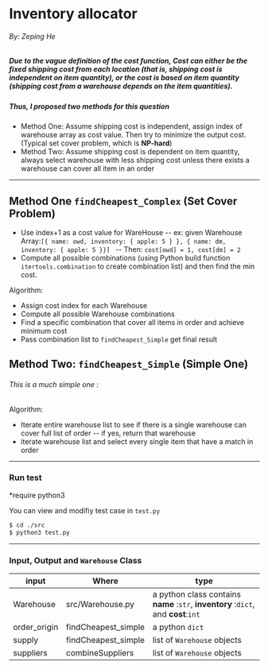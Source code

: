 # Inventory allocator

###### By: Zeping He

&NewLine;

##### Due to the vague definition of the cost function, Cost can either be the fixed shipping cost from each location (that is, shipping cost is independent on item quantity), or the cost is based on item quantity (shipping cost from a warehouse depends on the item quantities).

&NewLine;
&NewLine;

##### Thus, I proposed two methods for this question

- Method One: Assume shipping cost is independent, assign index of warehouse array as cost value. Then try to minimize the output cost. (Typical set cover problem, which is **NP-hard**)
- Method Two: Assume shipping cost is dependent on item quantity, always select warehouse with less shipping cost unless there exists a warehouse can cover all item in an order

&NewLine;

---

## Method One `findCheapest_Complex` (Set Cover Problem)

- Use index+1 as a cost value for WareHouse
  -- ex: given Warehouse Array:`[{ name: owd, inventory: { apple: 5 } }, { name: dm, inventory: { apple: 5 }}] `
  -- Then: `cost[owd] = 1, cost[dm] = 2`
- Compute all possible combinations (using Python build function `itertools.combination` to create combination list) and then find the min cost.

Algorithm:

- Assign cost index for each Warehouse
- Compute all possible Warehouse combinations
- Find a specific combination that cover all items in order and achieve minimum cost
- Pass combination list to `findCheapest_Simple` get final result

&NewLine;

## Method Two: `findCheapest_Simple` (Simple One)

###### This is a much simple one :

&NewLine;

Algorithm:

- Iterate entire warehouse list to see if there is a single warehouse can cover full list of order
  -- if yes, return that warehouse
- iterate warehouse list and select every single item that have a match in order

&NewLine;

---

### Run test

\*require python3

You can view and modifiy test case in `test.py`

```sh
$ cd ./src
$ python3 test.py
```

&NewLine;

---

### Input, Output and `Warehouse` Class

| input        | Where               | type                                                                               |
| ------------ | ------------------- | ---------------------------------------------------------------------------------- |
| Warehouse    | src/Warehouse.py    | a python class contains **name** :`str`, **inventory** :`dict`, and **cost**:`int` |
| order_origin | findCheapest_simple | a python `dict`                                                                    |
| supply       | findCheapest_simple | list of `Warehouse` objects                                                        |
| suppliers    | combineSuppliers    | list of `Warehouse` objects                                                        |
